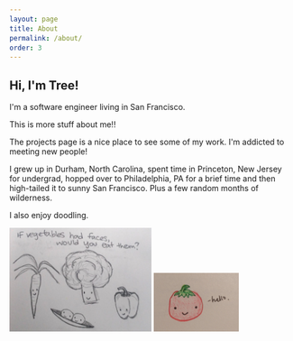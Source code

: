 ```yaml
---
layout: page
title: About
permalink: /about/
order: 3
---
```


## Hi, I'm Tree!

I'm a software engineer living in San Francisco.

This is more stuff about me!!

The projects page is a nice place to see some of my work.
I'm addicted to meeting new people!

I grew up in Durham, North Carolina, spent time in Princeton, New Jersey
for undergrad, hopped over to Philadelphia, PA for a brief time and then
high-tailed it to sunny San Francisco. Plus a few random months of wilderness.

I also enjoy doodling.

<img src="/img/vegetableface.jpg" style="height: auto; width: 50%;"/>
<img src="/img/tomato.jpg" style="height: auto; width: 30%;"/>
